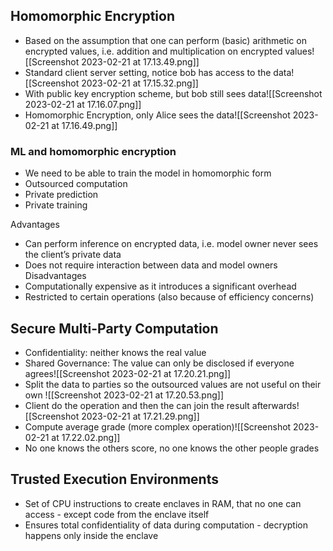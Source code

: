 
## Homomorphic Encryption

- Based on the assumption that one can perform (basic) arithmetic on encrypted values, i.e. addition and multiplication on encrypted values![[Screenshot 2023-02-21 at 17.13.49.png]]
- Standard client server setting, notice bob has access to the data![[Screenshot 2023-02-21 at 17.15.32.png]]
- With public key encryption scheme, but bob still sees data![[Screenshot 2023-02-21 at 17.16.07.png]]
- Homomorphic Encryption, only Alice sees the data![[Screenshot 2023-02-21 at 17.16.49.png]]

### ML and homomorphic encryption
- We need to be able to train the model in homomorphic form 
- Outsourced computation 
- Private prediction 
- Private training

Advantages 
- Can perform inference on encrypted data, i.e. model owner never sees the client’s private data 
- Does not require interaction between data and model owners 
Disadvantages 
- Computationally expensive as it introduces a significant overhead 
- Restricted to certain operations (also because of efficiency concerns)

## Secure Multi-Party Computation

- Confidentiality: neither knows the real value 
- Shared Governance: The value can only be disclosed if everyone agrees![[Screenshot 2023-02-21 at 17.20.21.png]]
- Split the data to parties so the outsourced values are not useful on their own ![[Screenshot 2023-02-21 at 17.20.53.png]]
- Client do the operation and then the can join the result afterwards![[Screenshot 2023-02-21 at 17.21.29.png]]
- Compute average grade (more complex operation)![[Screenshot 2023-02-21 at 17.22.02.png]]
- No one knows the others score, no one knows the other people grades

## Trusted Execution Environments

- Set of CPU instructions to create enclaves in RAM, that no one can access - except code from the enclave itself
- Ensures total confidentiality of data during computation - decryption happens only inside the enclave